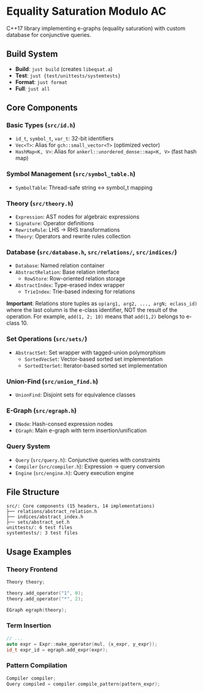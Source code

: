 # Equality Saturation Modulo AC

C++17 library implementing e-graphs (equality saturation) with custom database for conjunctive queries.

## Build System

- **Build**: `just build` (creates `libeqsat.a`)
- **Test**: `just {test/unittests/systemtests}`
- **Format**: `just format`
- **Full**: `just all`

## Core Components

### Basic Types (`src/id.h`)

- `id_t`, `symbol_t`, `var_t`: 32-bit identifiers
- `Vec<T>`: Alias for `gch::small_vector<T>` (optimized vector)
- `HashMap<K, V>`: Alias for `ankerl::unordered_dense::map<K, V>` (fast hash map)

### Symbol Management (`src/symbol_table.h`)

- `SymbolTable`: Thread-safe string ↔ symbol_t mapping

### Theory (`src/theory.h`)

- `Expression`: AST nodes for algebraic expressions
- `Signature`: Operator definitions
- `RewriteRule`: LHS → RHS transformations
- `Theory`: Operators and rewrite rules collection

### Database (`src/database.h`, `src/relations/`, `src/indices/`)

- `Database`: Named relation container
- `AbstractRelation`: Base relation interface
  - `RowStore`: Row-oriented relation storage
- `AbstractIndex`: Type-erased index wrapper
  - `TrieIndex`: Trie-based indexing for relations

**Important**: Relations store tuples as `op(arg1, arg2, ..., argN; eclass_id)` where the last column is the e-class identifier, NOT the result of the operation. For example, `add(1, 2; 10)` means that `add(1,2)` belongs to e-class 10.

### Set Operations (`src/sets/`)

- `AbstractSet`: Set wrapper with tagged-union polymorphism
  - `SortedVecSet`: Vector-based sorted set implementation
  - `SortedIterSet`: Iterator-based sorted set implementation

### Union-Find (`src/union_find.h`)

- `UnionFind`: Disjoint sets for equivalence classes

### E-Graph (`src/egraph.h`)

- `ENode`: Hash-consed expression nodes
- `EGraph`: Main e-graph with term insertion/unification

### Query System

- `Query` (`src/query.h`): Conjunctive queries with constraints
- `Compiler` (`src/compiler.h`): Expression → query conversion
- `Engine` (`src/engine.h`): Query execution engine

## File Structure

```
src/: Core components (15 headers, 14 implementations)
├── relations/abstract_relation.h
├── indices/abstract_index.h
├── sets/abstract_set.h
unittests/: 6 test files
systemtests/: 3 test files
```

## Usage Examples

### Theory Frontend

```cpp
Theory theory;

theory.add_operator("1", 0);
theory.add_operator("*", 2);

EGraph egraph(theory);
```

### Term Insertion

```cpp
// ...
auto expr = Expr::make_operator(mul, {x_expr, y_expr});
id_t expr_id = egraph.add_expr(expr);
```

### Pattern Compilation

```cpp
Compiler compiler;
Query compiled = compiler.compile_pattern(pattern_expr);
```
